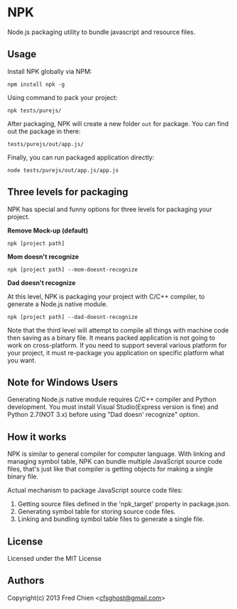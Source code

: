 NPK
===

Node.js packaging utility to bundle javascript and resource files.

Usage
-

Install NPK globally via NPM:
```
npm install npk -g
```

Using command to pack your project:
```
npk tests/purejs/
```

After packaging, NPK will create a new folder `out` for package. You can find out the package in there:
```
tests/purejs/out/app.js/
```

Finally, you can run packaged application directly:
```
node tests/purejs/out/app.js/app.js
```

Three levels for packaging
-

NPK has special and funny options for three levels for packaging your project.

__Remove Mock-up (default)__
```
npk [project path]
```

__Mom doesn't recognize__
```
npk [project path] --mom-doesnt-recognize
```
__Dad doesn't recognize__

At this level, NPK is packaging your project with C/C++ compiler, to generate a Node.js native module.
```
npk [project path] --dad-doesnt-recognize
```

Note that the third level will attempt to compile all things with machine code then saving as a binary file. It means packed application is not going to work on cross-platform. If you need to support several various platform for your project, it must re-package you application on specific platform what you want.

Note for Windows Users
-

Generating Node.js native module requires C/C++ compiler and Python development. You must install Visual Studio(Express version is fine) and Python 2.7(NOT 3.x) before using "Dad doesn' recognize" option.

How it works
-

NPK is similar to general compiler for computer language. With linking and managing symbol table, NPK can bundle multiple JavaScript source code files, that's just like that compiler is getting objects for making a single binary file.

Actual mechanism to package JavaScript source code files:

1. Getting source files defined in the 'npk_target' property in package.json.
2. Generating symbol table for storing source code files.
3. Linking and bundling symbol table files to generate a single file.

License
-
Licensed under the MIT License

Authors
-
Copyright(c) 2013 Fred Chien <<cfsghost@gmail.com>>
